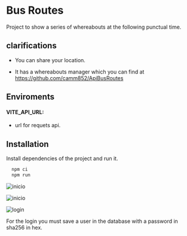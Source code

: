 
# Bus Routes

Project to show a series of whereabouts at the following punctual time.


## clarifications

- You can share your location.

- It has a whereabouts manager which you can find at https://github.com/camm852/ApiBusRoutes

## Enviroments

#### VITE_API_URL: 
- url for requets api. 


## Installation

Install dependencies of the project and run it.

```bash
  npm ci
  npm run
```

![inicio](https://res.cloudinary.com/daboamwpv/image/upload/v1676691771/Captura_de_pantalla_2023-02-17_224040_gsntvt.jpg)


![inicio](https://res.cloudinary.com/daboamwpv/image/upload/v1676691771/Captura_de_pantalla_2023-02-17_224135_glfmop.jpg)

![login](https://res.cloudinary.com/daboamwpv/image/upload/v1676691771/Captura_de_pantalla_2023-02-17_224205_cyfbie.jpg)

For the login you must save a user in the database with a password in sha256 in hex.